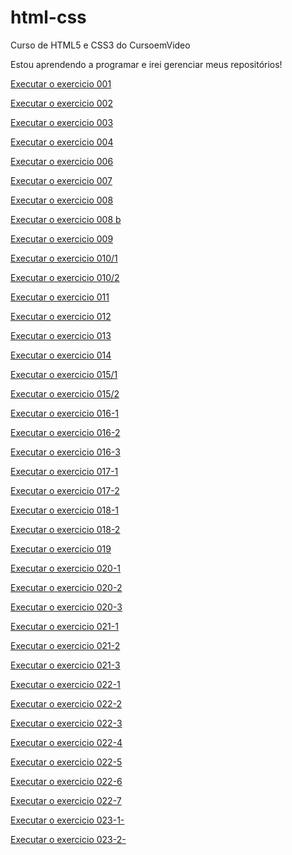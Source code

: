 # html-css

 Curso de HTML5 e CSS3 do CursoemVideo

Estou aprendendo a programar e irei gerenciar meus repositórios!

<a href="https://isagdsn.github.io/html-css/exercicios/ex001/index.html" target="_blank">Executar o exercicio 001 </a>

<a href="https://isagdsn.github.io/html-css/exercicios/ex002/index.html" target="_blank">Executar o exercicio 002 </a>

<a href="https://isagdsn.github.io/html-css/exercicios/ex003/index.html">Executar o exercicio 003 </a>

<a href="https://isagdsn.github.io/html-css/exercicios/ex004/index.html" target="_blank">Executar o exercicio 004 </a>

<a href="https://isagdsn.github.io/html-css/exercicios/ex006/index.html" target="_blank">Executar o exercicio 006 </a>

<a href="https://isagdsn.github.io/html-css/exercicios/ex007/html4.html" target="_blank">Executar o exercicio 007 </a>

<a href="https://isagdsn.github.io/html-css/exercicios/ex008/index.html" target="_blank">Executar o exercicio 008 </a>

<a href="https://isagdsn.github.io/html-css/exercicios/ex008b/index.html" target="_blank">Executar o exercicio 008 b</a>

<a href="https://isagdsn.github.io/html-css/exercicios/ex009/index.html" target="_blank">Executar o exercicio 009 </a>

<a href="https://isagdsn.github.io/html-css/exercicios/ex010/index.html" target="_blank">Executar o exercicio 010/1 </a>

<a href="https://isagdsn.github.io/html-css/exercicios/ex010/pag002.html" target="_blank">Executar o exercicio 010/2 </a>

<a href="https://isagdsn.github.io/html-css/exercicios/ex011/index.html" target="_blank">Executar o exercicio 011 </a>

<a href="https://isagdsn.github.io/html-css/exercicios/ex012/index.html" target="_blank">Executar o exercicio 012 </a>

<a href="https://isagdsn.github.io/html-css/exercicios/ex013/index.html" target="_blank">Executar o exercicio 013 </a>

<a href="https://isagdsn.github.io/html-css/exercicios/ex014/index.html" target="_blank">Executar o exercicio 014 </a>

<a href="https://isagdsn.github.io/html-css/exercicios/ex015/index.html" target="_blank">Executar o exercicio 015/1 </a>

<a href="https://isagdsn.github.io/html-css/exercicios/ex015/pagina02.html" target="_blank">Executar o exercicio 015/2 </a>

<a href="https://isagdsn.github.io/html-css/exercicios/ex016/cor01.html" target="_blank">Executar o exercicio 016-1 </a>

<a href="https://isagdsn.github.io/html-css/exercicios/ex016/cor02.html" target="_blank">Executar o exercicio 016-2 </a>

<a href="https://isagdsn.github.io/html-css/exercicios/ex016/cor03.html" target="_blank">Executar o exercicio 016-3 </a>

<a href="https://isagdsn.github.io/html-css/exercicios/ex017/fonte01.html" target="_blank">Executar o exercicio 017-1 </a>

<a href="https://isagdsn.github.io/html-css/exercicios/ex017/fonte02.html" target="_blank">Executar o exercicio 017-2 </a>

<a href="https://isagdsn.github.io/html-css/exercicios/ex018/fonte01.html" target="_blank">Executar o exercicio 018-1 </a>

<a href="https://isagdsn.github.io/html-css/exercicios/ex018/fonte02.html" target="_blank">Executar o exercicio 018-2 </a>

<a href="https://isagdsn.github.io/html-css/exercicios/ex019/seletor01.html" target="_blank">Executar o exercicio 019 </a>

<a href="https://isagdsn.github.io/html-css/exercicios/ex020/hovedr.html" target="_blank">Executar o exercicio 020-1 </a>

<a href="https://isagdsn.github.io/html-css/exercicios/ex020/links.html" target="_blank">Executar o exercicio 020-2 </a>

<a href="https://isagdsn.github.io/html-css/exercicios/ex020/pseudoclasse.html" target="_blank">Executar o exercicio 020-3 </a>

<a href="https://isagdsn.github.io/html-css/exercicios/ex021/caixa01.html" target="_blank">Executar o exercicio 021-1 </a>

<a href="https://isagdsn.github.io/html-css/exercicios/ex021/caixa02.html" target="_blank">Executar o exercicio 021-2 </a>

<a href="https://isagdsn.github.io/html-css/exercicios/ex021/caixa03.html" target="_blank">Executar o exercicio 021-3 </a>

<a href="https://isagdsn.github.io/html-css/exercicios/ex022/fundo001.html" target="_blank">Executar o exercicio 022-1 </a>

<a href="https://isagdsn.github.io/html-css/exercicios/ex022/fundo002.html" target="_blank">Executar o exercicio 022-2 </a>

<a href="https://isagdsn.github.io/html-css/exercicios/ex022/fundo003.html" target="_blank">Executar o exercicio 022-3 </a>

<a href="https://isagdsn.github.io/html-css/exercicios/ex022/fundo004.html" target="_blank">Executar o exercicio 022-4 </a>

<a href="https://isagdsn.github.io/html-css/exercicios/ex022/fundo005.html" target="_blank">Executar o exercicio 022-5 </a>

<a href="https://isagdsn.github.io/html-css/exercicios/ex022/fundo006.html" target="_blank">Executar o exercicio 022-6 </a>

<a href="https://isagdsn.github.io/html-css/exercicios/ex022/fundo007.html" target="_blank">Executar o exercicio 022-7 </a>

<a href="https://isagdsn.github.io/html-css/exercicios/ex023/tabela001.html" target="_blank">Executar o exercicio 023-1- </a>

<a href="https://isagdsn.github.io/html-css/exercicios/ex023/tabela002.html" target="_blank">Executar o exercicio 023-2- </a>